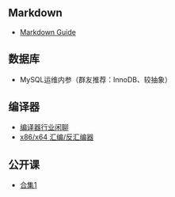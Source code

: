 ## Markdown
- <a href = "https://www.markdownguide.org/basic-syntax">Markdown Guide</a>
## 数据库
- MySQL运维内参（群友推荐：InnoDB、较抽象）
## 编译器
- <a href = "https://www.youtube.com/watch?v=aZbVvl_eeMA">编译器行业闲聊</a>
- <a href = "https://defuse.ca/online-x86-assembler.htm">x86/x64 汇编/反汇编器</a>
## 公开课
- <a href = "https://github.com/awesome-cs-community/Awsome-Courses">合集1</a>
